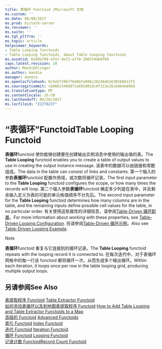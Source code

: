 ```yaml
---
title: 表循环 Functoid |Microsoft 文档
ms.custom: ''
ms.date: 06/08/2017
ms.prod: biztalk-server
ms.reviewer: ''
ms.suite: ''
ms.tgt_pltfrm: ''
ms.topic: article
helpviewer_keywords:
- Table Looping functoids
- Table Looping functoids, about Table Looping functoids
ms.assetid: 6189a789-afe7-4e72-a778-2b0374db8f69
caps.latest.revision: 10
author: MandiOhlinger
ms.author: mandia
manager: anneta
ms.openlocfilehash: 6c5e5f2967fb48bfe896c26246db1630266812f5
ms.sourcegitcommit: cb908c540d8f1a692d01dc8f313e16cb4b4e696d
ms.translationtype: MT
ms.contentlocale: zh-CN
ms.lasthandoff: 09/20/2017
ms.locfileid: "22278237"
---
```

# <a name="table-looping-functoid"></a><span data-ttu-id="0eacc-102">“表循环”Functoid</span><span class="sxs-lookup"><span data-stu-id="0eacc-102">Table Looping Functoid</span></span>
<span data-ttu-id="0eacc-103">**表循环**functoid 使你能够创建要在创建输出实例消息中使用的输出值的表。</span><span class="sxs-lookup"><span data-stu-id="0eacc-103">The **Table Looping** functoid enables you to create a table of output values to use in creating the output instance message.</span></span> <span data-ttu-id="0eacc-104">该表中的数据可以由链接和常数组成。</span><span class="sxs-lookup"><span data-stu-id="0eacc-104">The data in the table can consist of links and constants.</span></span> <span data-ttu-id="0eacc-105">第一个输入的参数**表循环**functoid 配置作用域，或次数将循环记录。</span><span class="sxs-lookup"><span data-stu-id="0eacc-105">The first input parameter to the **Table Looping** functoid configures the scope, or how many times the records will loop.</span></span> <span data-ttu-id="0eacc-106">第二个输入参数**表循环**functoid 确定多少列是在表中，并且剩余输入定义为表的可能的单元格值顺序不分先后。</span><span class="sxs-lookup"><span data-stu-id="0eacc-106">The second input parameter for the **Table Looping** functoid determines how many columns are in the table, and the remaining inputs define possible cell values for the table, in no particular order.</span></span> <span data-ttu-id="0eacc-107">有关使用这些属性的详细信息，请参阅[Table-Driven 循环配置](../core/table-driven-looping-configuration.md)。</span><span class="sxs-lookup"><span data-stu-id="0eacc-107">For more information about working with these properties, see [Table-Driven Looping Configuration](../core/table-driven-looping-configuration.md).</span></span> <span data-ttu-id="0eacc-108">另请参阅[Table-Driven 循环示例](../core/table-driven-looping-example.md)。</span><span class="sxs-lookup"><span data-stu-id="0eacc-108">Also see [Table-Driven Looping Example](../core/table-driven-looping-example.md).</span></span>  
  
> [!NOTE]
>  <span data-ttu-id="0eacc-109">**表循环**functoid 重复与它连接到的循环记录。</span><span class="sxs-lookup"><span data-stu-id="0eacc-109">The **Table Looping** functoid repeats with the looping record it is connected to.</span></span> <span data-ttu-id="0eacc-110">在每次迭代中，对于表循环网格中的每一行该 functoid 都将循环一次，从而生成多个输出循环。</span><span class="sxs-lookup"><span data-stu-id="0eacc-110">Within each iteration, it loops once per row in the table looping grid, producing multiple output loops.</span></span>  
  
## <a name="see-also"></a><span data-ttu-id="0eacc-111">另请参阅</span><span class="sxs-lookup"><span data-stu-id="0eacc-111">See Also</span></span>  
 <span data-ttu-id="0eacc-112">[表提取程序 Functoid](../core/table-extractor-functoid.md) </span><span class="sxs-lookup"><span data-stu-id="0eacc-112">[Table Extractor Functoid](../core/table-extractor-functoid.md) </span></span>  
 <span data-ttu-id="0eacc-113">[如何添加表循环以及到地图表提取程序 Functoid](../core/how-to-add-table-looping-and-table-extractor-functoids-to-a-map.md) </span><span class="sxs-lookup"><span data-stu-id="0eacc-113">[How to Add Table Looping and Table Extractor Functoids to a Map](../core/how-to-add-table-looping-and-table-extractor-functoids-to-a-map.md) </span></span>  
 <span data-ttu-id="0eacc-114">[高级的 Functoid](../core/advanced-functoids.md) </span><span class="sxs-lookup"><span data-stu-id="0eacc-114">[Advanced Functoids](../core/advanced-functoids.md) </span></span>  
 <span data-ttu-id="0eacc-115">[索引 Functoid](../core/index-functoid.md) </span><span class="sxs-lookup"><span data-stu-id="0eacc-115">[Index Functoid](../core/index-functoid.md) </span></span>  
 <span data-ttu-id="0eacc-116">[迭代 Functoid](../core/iteration-functoid.md) </span><span class="sxs-lookup"><span data-stu-id="0eacc-116">[Iteration Functoid](../core/iteration-functoid.md) </span></span>  
 <span data-ttu-id="0eacc-117">[循环 Functoid](../core/looping-functoid.md) </span><span class="sxs-lookup"><span data-stu-id="0eacc-117">[Looping Functoid](../core/looping-functoid.md) </span></span>  
 [<span data-ttu-id="0eacc-118">记录计数 Functoid</span><span class="sxs-lookup"><span data-stu-id="0eacc-118">Record Count Functoid</span></span>](../core/record-count-functoid.md)